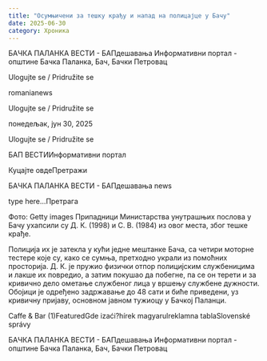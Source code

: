 ```yaml
---
title: "Осумњичени за тешку крађу и напад на полицајце у Бачу"
date: 2025-06-30
category: Хроника
---
```


БАЧКА ПАЛАНКА ВЕСТИ - БАПдешавања Информативни портал - општине Бачка Паланка, Бач, Бачки Петровац

Ulogujte se / Pridružite se

romanianews

Ulogujte se / Pridružite se

понедељак, јун 30, 2025

Ulogujte se / Pridružite se

БАП ВЕСТИИнформативни портал

Куцајте овдеПретражи

БАЧКА ПАЛАНКА ВЕСТИ - БАПдешавања news

type here...Претрага

Фото: Getty images
            Припадници Министарства унутрашњих послова у Бачу ухапсили су Д. К. (1998) и С. В. (1984) из овог места, због тешке крађе.

Полиција их је затекла у кући једне мештанке Бача, са четири моторне тестере које су, како се сумња, претходно украли из помоћних просторија.
Д. К. је пружио физички отпор полицијским службеницима и лакше их повредио, а затим покушао да побегне, па се он терети и за кривично дело ометање службеног лица у вршењу службене дужности.
Обојици је одређено задржавање до 48 сати и биће приведени, уз кривичну пријаву, основном јавном тужиоцу у Бачкој Паланци.

Caffe & Bar (1)FeaturedGde izaći?hírek magyarulreklamna tablaSlovenské správy

БАЧКА ПАЛАНКА ВЕСТИ - БАПдешавања Информативни портал - општине Бачка Паланка, Бач, Бачки Петровац
